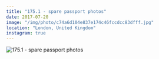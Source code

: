 ```yaml
---
title: "175.1 - spare passport photos"
date: 2017-07-20
image: "/img/photo/c74a6d104e837e174c46fccdcc83dfff.jpg"
location: "London, United Kingdom"
instagram: true
---
```


![175.1 - spare passport photos](/img/photo/c74a6d104e837e174c46fccdcc83dfff.jpg)
